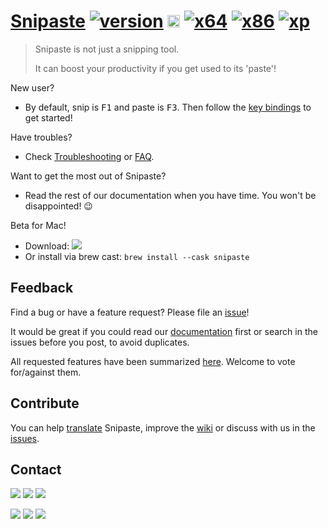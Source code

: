 # [Snipaste](https://snipaste.com) [![version](https://badgen.net/https/snipaste.com/win_store_version?icon=windows)](https://github.com/Snipaste/feedback#snipaste) <a href="https://www.microsoft.com/store/apps/9P1WXPKB68KX"><img src="https://developer.microsoft.com/zh-cn/store/badges/images/English_get_L.png" alt="Get" height="20px" /></a> [![x64](https://img.shields.io/badge/Windows-64_bit-0078d7.svg)](https://dl.snipaste.com/win-x64) [![x86](https://img.shields.io/badge/Windows-32_bit-0078d7.svg)](https://dl.snipaste.com/win-x86) [![xp](https://img.shields.io/badge/Windows-XP-0078d7.svg)](https://dl.snipaste.com/win-xp)

> Snipaste is not just a snipping tool.
>
> It can boost your productivity if you get used to its 'paste'!

New user?
- By default, snip is <kbd>F1</kbd> and paste is <kbd>F3</kbd>. Then follow the [key bindings](https://github.com/Snipaste/feedback/wiki/Key-Bindings) to get started!

Have troubles?
- Check [Troubleshooting](https://github.com/Snipaste/feedback/wiki/troubleshooting) or [FAQ](https://github.com/Snipaste/feedback/wiki/faq).

Want to get the most out of Snipaste?
- Read the rest of our documentation when you have time. You won't be disappointed! :wink:

Beta for Mac!
- Download: <a href="https://dl.snipaste.com/mac-beta"><img src="https://badgen.net/https/snipaste.com/mac_version?icon=apple" /></a>
- Or install via brew cast: `brew install --cask snipaste`

## Feedback

Find a bug or have a feature request? Please file an <a href="https://github.com/Snipaste/feedback/issues" targe="_blank">issue</a>!

It would be great if you could read our [documentation](https://docs.snipaste.com) first or search in the issues before you post, to avoid duplicates.

All requested features have been summarized [here](https://github.com/Snipaste/feedback/issues/282). Welcome to vote for/against them.

## Contribute

You can help [translate](https://github.com/Snipaste/translations) Snipaste, improve the [wiki](https://github.com/Snipaste/feedback/wiki) or discuss with us in the [issues](https://github.com/Snipaste/feedback/issues).

## Contact

[![](https://img.shields.io/badge/Telegram-group-40ace3.svg)](https://t.me/joinchat/BGyWwEDqrqh-U2Yozz39QQ)
[![](https://img.shields.io/badge/Telegram-channel-40ace3.svg)](https://t.me/snipaste_en)
[![](https://img.shields.io/badge/Twitter-@Snipaste-1da1f2.svg)](https://twitter.com/Snipaste)

[![](https://img.shields.io/badge/Telegram-中文群-40ace3.svg)](https://t.me/+JA6olNmS6302ODE1)
[![](https://img.shields.io/badge/Telegram-中文频道-40ace3.svg)](https://t.me/snipaste)
[![](https://img.shields.io/badge/微博-@Snipaste-eb192d.svg)](https://weibo.com/snipaste)
